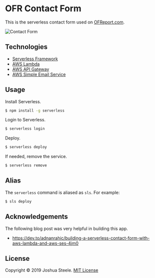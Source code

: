 # OFR Contact Form

This is the serverless contact form used on [OFReport.com](https://github.com/joshukraine/ofreport.com).

![Contact Form][screenshot]

## Technologies

* [Serverless Framework](https://serverless.com/)
* [AWS Lambda](https://aws.amazon.com/lambda/)
* [AWS API Gateway](https://aws.amazon.com/api-gateway/)
* [AWS Simple Email Service](https://aws.amazon.com/ses/)

## Usage

Install Serverless.

```bash
$ npm install -g serverless
```

Login to Serverless.

```bash
$ serverless login
```

Deploy.

```bash
$ serverless deploy
```

If needed, remove the service.

```bash
$ serverless remove
```

## Alias

The `serverless` command is aliased as `sls`. For example:

```bash
$ sls deploy
```

## Acknowledgements

The following blog post was very helpful in building this app.

* https://dev.to/adnanrahic/building-a-serverless-contact-form-with-aws-lambda-and-aws-ses-4jm0

## License

Copyright © 2019 Joshua Steele. [MIT License](https://github.com/joshukraine/ofr-contact/blob/master/LICENSE)

[screenshot]: https://res.cloudinary.com/dnkvsijzu/image/upload/bo_1px_solid_rgb:e2e8f0,f_auto,q_auto/v1573635153/OFReport/assets/contact-form_spzgmk.png
